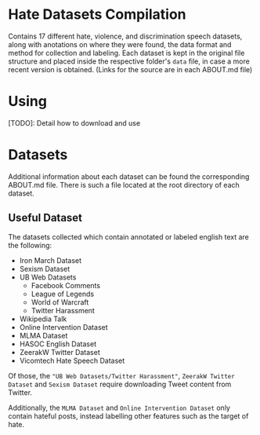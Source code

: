 # Hate Datasets Compilation

Contains 17 different hate, violence, and discrimination speech datasets, along with anotations on where they were found, the data format and method for collection and labeling. Each dataset is kept in the original file structure and placed inside the respective folder's `data` file, in case a more recent version is obtained. (Links for the source are in each ABOUT.md file)

# Using
[TODO]: Detail how to download and use

# Datasets

Additional information about each dataset can be found the corresponding ABOUT.md file. There is such a file located at the root directory of each dataset.

## Useful Dataset
The datasets collected which contain annotated or labeled english text are the following:
- Iron March Dataset
- Sexism Dataset
- UB Web Datasets
    - Facebook Comments
    - League of Legends
    - World of Warcraft
    - Twitter Harassment
- Wikipedia Talk
- Online Intervention Dataset
- MLMA Dataset
- HASOC English Dataset
- ZeerakW Twitter Dataset
- Vicomtech Hate Speech Dataset

Of those, the `"UB Web Datasets/Twitter Harassment"`, `ZeerakW Twitter Dataset` and `Sexism Dataset` require downloading Tweet content from Twitter.

Additionally, the `MLMA Dataset` and `Online Intervention Dataset` only contain hateful posts, instead labelling other features such as the target of hate.